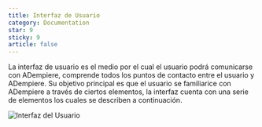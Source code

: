 ```yaml
---
title: Interfaz de Usuario
category: Documentation
star: 9
sticky: 9
article: false
---
```


La interfaz de usuario es el medio por el cual el usuario podrá comunicarse con ADempiere, comprende todos los puntos de contacto entre el usuario y ADempiere. Su objetivo principal es que el usuario se familiarice con ADempiere a través de ciertos elementos, la interfaz cuenta con una serie de elementos los cuales se describen a continuación.

![Interfaz del Usuario](/assets/img/docs/basic-rules/interface.png)
